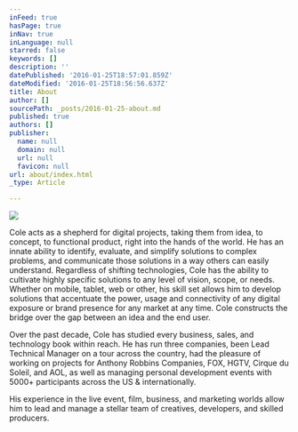 ```yaml
---
inFeed: true
hasPage: true
inNav: true
inLanguage: null
starred: false
keywords: []
description: ''
datePublished: '2016-01-25T18:57:01.859Z'
dateModified: '2016-01-25T18:56:56.637Z'
title: About
author: []
sourcePath: _posts/2016-01-25-about.md
published: true
authors: []
publisher:
  name: null
  domain: null
  url: null
  favicon: null
url: about/index.html
_type: Article

---
```

![](https://the-grid-user-content.s3-us-west-2.amazonaws.com/d0259e17-2127-4d33-a185-ec804e1583f3.jpg)

Cole acts as a shepherd for digital projects, taking them from idea, to concept, to functional product, right into the hands of the world. He has an innate ability to identify, evaluate, and simplify solutions to complex problems, and communicate those solutions in a way others can easily understand. Regardless of shifting technologies, Cole has the ability to cultivate highly specific solutions to any level of vision, scope, or needs. Whether on mobile, tablet, web or other, his skill set allows him to develop solutions that accentuate the power, usage and connectivity of any digital exposure or brand presence for any market at any time. Cole constructs the bridge over the gap between an idea and the end user.

Over the past decade, Cole has studied every business, sales, and technology book within reach. He has run three companies, been Lead Technical Manager on a tour across the country, had the pleasure of working on projects for Anthony Robbins Companies, FOX, HGTV, Cirque du Soleil, and AOL, as well as managing personal development events with 5000+ participants across the US & internationally.

His experience in the live event, film, business, and marketing worlds allow him to lead and manage a stellar team of creatives, developers, and skilled producers.